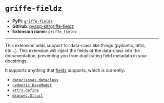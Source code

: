 # `griffe-fieldz`

- **PyPI**: [`griffe-fieldz`](https://pypi.org/project/griffe-fieldz/)
- **GitHub**: [pyapp-kit/griffe-fieldz](https://github.com/pyapp-kit/griffe-fieldz)
- **Extension name:** `griffe_fieldz`

______________________________________________________________________

This extension adds support for data-class like things (pydantic, attrs, etc...). This extension will inject the fields of the data-class into the documentation, preventing you from duplicating field metadata in your docstrings.

It supports anything that [fieldz](https://github.com/pyapp-kit/fieldz) supports, which is currently:

- [`dataclasses.dataclass`](https://docs.python.org/3/library/dataclasses.html#dataclasses.dataclass)
- [`pydantic.BaseModel`](https://docs.pydantic.dev/latest/)
- [`attrs.define`](https://www.attrs.org/en/stable/overview.html)
- [`msgspec.Struct`](https://jcristharif.com/msgspec/)
